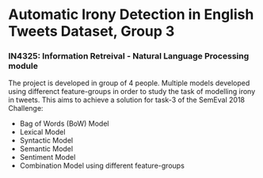 # Automatic Irony Detection in English Tweets Dataset, Group 3

### **IN4325**: Information Retreival - Natural Language Processing module

The project is developed in group of 4 people. Multiple models developed using differenct feature-groups in order to study the task of modelling irony in tweets. This aims to achieve a solution for task-3 of the SemEval 2018 Challenge:

- Bag of Words (BoW) Model
- Lexical Model
- Syntactic Model
- Semantic Model
- Sentiment Model
- Combination Model using different feature-groups

